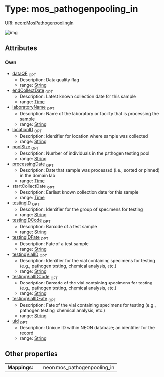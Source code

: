 
# Type: mos_pathogenpooling_in




URI: [neon:MosPathogenpoolingIn](https://data.neonscience.org/MosPathogenpoolingIn)


![img](http://yuml.me/diagram/nofunky;dir:TB/class/[MosPathogenpoolingIn&#124;uid:string%20%3F;processingDate:time%20%3F;laboratoryName:string%20%3F;testingID:string%20%3F;testingVialID:string%20%3F;poolSize:string%20%3F;startCollectDate:time%20%3F;endCollectDate:time%20%3F;locationID:string%20%3F;dataQF:string%20%3F;testingIDCode:string%20%3F;testingIDFate:string%20%3F;testingVialIDCode:string%20%3F;testingVialIDFate:string%20%3F])

## Attributes


### Own

 * [dataQF](dataQF.md)  <sub>OPT</sub>
    * Description: Data quality flag
    * range: [String](types/String.md)
 * [endCollectDate](endCollectDate.md)  <sub>OPT</sub>
    * Description: Latest known collection date for this sample
    * range: [Time](types/Time.md)
 * [laboratoryName](laboratoryName.md)  <sub>OPT</sub>
    * Description: Name of the laboratory or facility that is processing the sample
    * range: [String](types/String.md)
 * [locationID](locationID.md)  <sub>OPT</sub>
    * Description: Identifier for location where sample was collected
    * range: [String](types/String.md)
 * [poolSize](poolSize.md)  <sub>OPT</sub>
    * Description: Number of individuals in the pathogen testing pool
    * range: [String](types/String.md)
 * [processingDate](processingDate.md)  <sub>OPT</sub>
    * Description: Date that sample was processed (i.e., sorted or pinned) in the domain lab
    * range: [Time](types/Time.md)
 * [startCollectDate](startCollectDate.md)  <sub>OPT</sub>
    * Description: Earliest known collection date for this sample
    * range: [Time](types/Time.md)
 * [testingID](testingID.md)  <sub>OPT</sub>
    * Description: Identifier for the group of specimens for testing
    * range: [String](types/String.md)
 * [testingIDCode](testingIDCode.md)  <sub>OPT</sub>
    * Description: Barcode of a test sample
    * range: [String](types/String.md)
 * [testingIDFate](testingIDFate.md)  <sub>OPT</sub>
    * Description: Fate of a test sample
    * range: [String](types/String.md)
 * [testingVialID](testingVialID.md)  <sub>OPT</sub>
    * Description: Identifier for the vial containing specimens for testing (e.g., pathogen testing, chemical analysis, etc.)
    * range: [String](types/String.md)
 * [testingVialIDCode](testingVialIDCode.md)  <sub>OPT</sub>
    * Description: Barcode of the vial containing specimens for testing (e.g., pathogen testing, chemical analysis, etc.)
    * range: [String](types/String.md)
 * [testingVialIDFate](testingVialIDFate.md)  <sub>OPT</sub>
    * Description: Fate of the vial containing specimens for testing (e.g., pathogen testing, chemical analysis, etc.)
    * range: [String](types/String.md)
 * [uid](uid.md)  <sub>OPT</sub>
    * Description: Unique ID within NEON database; an identifier for the record
    * range: [String](types/String.md)

## Other properties

|  |  |  |
| --- | --- | --- |
| **Mappings:** | | neon:mos_pathogenpooling_in |

